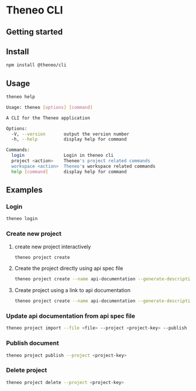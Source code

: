 # Theneo CLI

## Getting started

## Install

```bash
npm install @theneo/cli
```

## Usage

```bash
theneo help

Usage: theneo [options] [command]

A CLI for the Theneo application

Options:
  -V, --version       output the version number
  -h, --help          display help for command

Commands:
  login               Login in theneo cli
  project <action>    Theneo's project related commands
  workspace <action>  Theneo's workspace related commands
  help [command]      display help for command
```

## Examples

### Login

```bash
theneo login
```

### Create new project

1. create new project interactively
    ```bash
    theneo project create
    ```
2. Create the project directly using api spec file 

    ```bash
    theneo project create --name api-documentation --generate-description overwrite --publish --public --file ./examples/openapi-spec.json
    ```
3. Create project using a link to api documentation
    ```bash
    theneo project create --name api-documentation --generate-description fill --publish --public --link https://raw.githubusercontent.com/OAI/OpenAPI-Specification/main/examples/v3.0/uspto.json 
    ```

### Update api documentation from api spec file

```bash
theneo project import --file <file> --project <project-key> --publish
```

### Publish document

```bash
theneo project publish --project <project-key>
```

### Delete project

```bash
theneo project delete --project <project-key>
```

